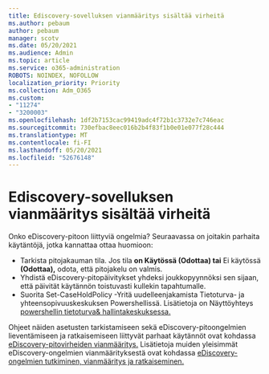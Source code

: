 ```yaml
---
title: Ediscovery-sovelluksen vianmääritys sisältää virheitä
ms.author: pebaum
author: pebaum
manager: scotv
ms.date: 05/20/2021
ms.audience: Admin
ms.topic: article
ms.service: o365-administration
ROBOTS: NOINDEX, NOFOLLOW
localization_priority: Priority
ms.collection: Adm_O365
ms.custom:
- "11274"
- "3200003"
ms.openlocfilehash: 1df2b7153cac99419adc4f72b1c3732e7c746eac
ms.sourcegitcommit: 730efbac8eec016b2b4f83f1b0e01e077f28c444
ms.translationtype: MT
ms.contentlocale: fi-FI
ms.lasthandoff: 05/20/2021
ms.locfileid: "52676148"
---
```

# <a name="troubleshooting-ediscovery-holds-errors"></a>Ediscovery-sovelluksen vianmääritys sisältää virheitä

Onko eDiscovery-pitoon liittyviä ongelmia? Seuraavassa on joitakin parhaita käytäntöjä, jotka kannattaa ottaa huomioon:

- Tarkista pitojakauman tila.  Jos tila **on Käytössä (Odottaa) tai** Ei käytössä **(Odottaa),** odota, että pitojakelu on valmis.
- Yhdistä eDiscovery-pitopäivitykset yhdeksi joukkopyynnöksi sen sijaan, että päivität käytännön toistuvasti kullekin tapahtumalle.
- Suorita Set-CaseHoldPolicy <policyname> -Yritä uudelleenjakamista Tietoturva- ja yhteensopivuuskeskuksen Powershellissä. Lisätietoja on Näyttöyhteys [powershellin tietoturva& hallintakeskuksessa.](/powershell/exchange/connect-to-scc-powershell)

Ohjeet näiden asetusten tarkistamiseen sekä eDiscovery-pitoongelmien lieventämiseen ja ratkaisemiseen liittyvät parhaat käytännöt ovat kohdassa [eDiscovery-pitovirheiden vianmääritys.](/microsoft-365/compliance/hold-distribution-errors)
Lisätietoja muiden yleisimmät eDiscovery-ongelmien vianmäärityksestä ovat kohdassa [eDiscovery-ongelmien tutkiminen, vianmääritys ja ratkaiseminen.](/microsoft-365/compliance/ediscovery-troubleshooting-common-issues)
